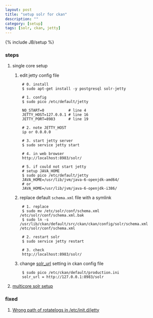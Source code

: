 ```yaml
---
layout: post
title: "setup solr for ckan"
description: ""
category: [setup]
tags: [solr, ckan, jetty]
---
```

{% include JB/setup %}


### steps

1. single core setup

    1. edit jetty config file

            # 0. install
            $ sudo apt-get install -y postgresql solr-jetty

            # 1. config
            $ sudo pico /etc/default/jetty

            NO_START=0           # line 4
            JETTY_HOST=127.0.0.1 # line 16
            JETTY_PORT=8983      # line 19

            # 2. note JETTY_HOST
            ip or 0.0.0.0

            # 3. start jetty server
            $ sudo service jetty start

            # 4. in web browser
            http://localhost:8983/solr/

            # 5. if could not start jetty
            # setup JAVA_HOME
            $ sudo pico /etc/default/jetty
            JAVA_HOME=/usr/lib/jvm/java-6-openjdk-amd64/
            # or
            JAVA_HOME=/usr/lib/jvm/java-6-openjdk-i386/

    1. replace default `schema.xml` file with a symlink

            # 1. replace
            $ sudo mv /etc/solr/conf/schema.xml /etc/solr/conf/schema.xml.bak
            $ sudo ln -s /usr/lib/ckan/default/src/ckan/ckan/config/solr/schema.xml /etc/solr/conf/schema.xml

            # 2. restart solr
            $ sudo service jetty restart

            # 3. check
            http://localhost:8983/solr/

    1. change [solr_url](http://docs.ckan.org/en/latest/maintaining/configuration.html#solr-url) setting in ckan config file

            $ sudo pico /etc/ckan/default/production.ini
            solr_url = http://127.0.0.1:8983/solr

1. [multicore solr setup](http://docs.ckan.org/en/latest/maintaining/solr-multicore.html)

### fixed

1. [Wrong path of rotatelogs in /etc/init.d/jetty](https://bugs.debian.org/cgi-bin/bugreport.cgi?bug=719875)
